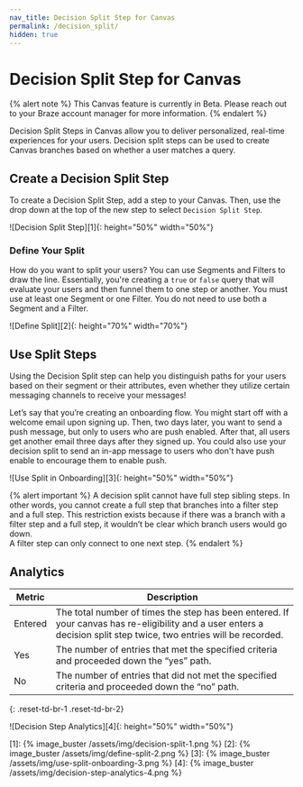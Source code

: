 ```yaml
---
nav_title: Decision Split Step for Canvas
permalink: /decision_split/
hidden: true
---
```


# Decision Split Step for Canvas

{% alert note %}
This Canvas feature is currently in Beta. Please reach out to your Braze account manager for more information.
{% endalert %}

Decision Split Steps in Canvas allow you to deliver personalized, real-time experiences for your users. Decision split steps can be used to create Canvas branches based on whether a user matches a query.

## Create a Decision Split Step
To create a Decision Split Step, add a step to your Canvas. Then, use the drop down at the top of the new step to select `Decision Split Step`.

![Decision Split Step][1]{: height="50%" width="50%"}

### Define Your Split
How do you want to split your users? You can use Segments and Filters to draw the line. Essentially, you're creating a `true` or `false` query that will evaluate your users and then funnel them to one step or another. You must use at least one Segment or one Filter. You do not need to use both a Segment and a Filter.

![Define Split][2]{: height="70%" width="70%"}

## Use Split Steps
Using the Decision Split step can help you distinguish paths for your users based on their segment or their attributes, even whether they utilize certain messaging channels to receive your messages!

Let’s say that you’re creating an onboarding flow. You might start off with a welcome email upon signing up. Then, two days later, you want to send a push message, but only to users who are push enabled. After that, all users get another email three days after they signed up. You could also use your decision split to send an in-app message to users who don't have push enable to encourage them to enable push.

![Use Split in Onboarding][3]{: height="50%" width="50%"}

{% alert important %}
A decision split cannot have full step sibling steps. In other words, you cannot create a full step that branches into a filter step and a full step. This restriction exists because if there was a branch with a filter step and a full step, it wouldn’t be clear which branch users would go down.
<br>
A filter step can only connect to one next step.
{% endalert %}

## Analytics

| Metric | Description |
|---|---|
|Entered | The total number of times the step has been entered. If your canvas has re-eligibility and a user enters a decision split step twice, two entries will be recorded. |
|Yes | The number of entries that met the specified criteria and proceeded down the “yes” path. |
|No | The number of entries that did not met the specified criteria and proceeded down the “no” path. |
{: .reset-td-br-1 .reset-td-br-2}

![Decision Step Analytics][4]{: height="50%" width="50%"}

[1]: {% image_buster /assets/img/decision-split-1.png %}
[2]: {% image_buster /assets/img/define-split-2.png %}
[3]: {% image_buster /assets/img/use-split-onboarding-3.png %}
[4]: {% image_buster /assets/img/decision-step-analytics-4.png %}
